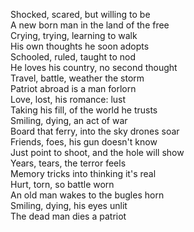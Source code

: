 Shocked, scared, but willing to be  
A new born man in the land of the free  
Crying, trying, learning to walk  
His own thoughts he soon adopts  
Schooled, ruled, taught to nod  
He loves his country, no second thought  
Travel, battle, weather the storm  
Patriot abroad is a man forlorn  
Love, lost, his romance: lust  
Taking his fill, of the world he trusts  
Smiling, dying, an act of war  
Board that ferry, into the sky drones soar  
Friends, foes, his gun doesn't know  
Just point to shoot, and the hole will show  
Years, tears, the terror feels  
Memory tricks into thinking it's real  
Hurt, torn, so battle worn  
An old man wakes to the bugles horn  
Smiling, dying, his eyes unlit  
The dead man dies a patriot  
